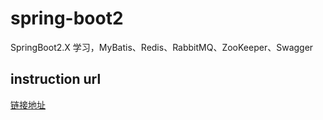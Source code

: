 # spring-boot2
SpringBoot2.X 学习，MyBatis、Redis、RabbitMQ、ZooKeeper、Swagger
## instruction url
[链接地址](https://github.com/Weision/spring-boot2/wiki)
